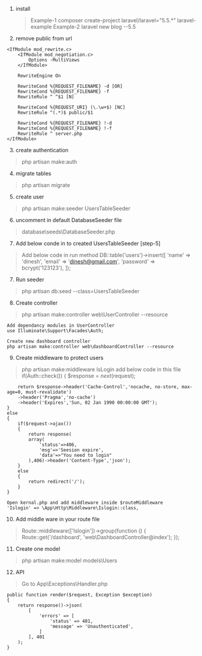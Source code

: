 1) 	install 
	> Example-1 composer create-project laravel/laravel="5.5.*" laravel-example
	> Example-2 laravel new blog --5.5

2) 	remove public from url
> 	
	<IfModule mod_rewrite.c>
		<IfModule mod_negotiation.c>
			Options -MultiViews
		</IfModule>
		
		RewriteEngine On
		
		RewriteCond %{REQUEST_FILENAME} -d [OR]
		RewriteCond %{REQUEST_FILENAME} -f
		RewriteRule ^ ^$1 [N]

		RewriteCond %{REQUEST_URI} (\.\w+$) [NC]
		RewriteRule ^(.*)$ public/$1 

		RewriteCond %{REQUEST_FILENAME} !-d
		RewriteCond %{REQUEST_FILENAME} !-f
		RewriteRule ^ server.php
	</IfModule>

3) 	create authentication
> 	php artisan make:auth
4) 	migrate tables
>	php artisan migrate
	
5)	create user
> 	php artisan make:seeder UsersTableSeeder
6)  uncomment in default DatabaseSeeder file
>   database\seeds\DatabaseSeeder.php
7)  Add below conde in to created UsersTableSeeder [step-5]
>   Add below code in run method
    DB::table('users')->insert([
		'name' => 'dinesh',
		'email' => 'dinesh@gmail.com',
		'password' => bcrypt('123123'),
	]);
7)  Run seeder
>	php artisan db:seed --class=UsersTableSeeder
8) 	Create controller
>   php artisan make:controller web\UserController  --resource
    
	Add dependancy modules in UserController
	use Illuminate\Support\Facades\Auth;
	
	Create new dashboard controller
	php artisan make:controller web\dashboardController --resource

9)  Create middleware to protect users	
>	php artisan make:middleware IsLogin
    add below code in this file
	if(Auth::check())
	{
		$response = $next($request);

		return $response->header('Cache-Control','nocache, no-store, max-age=0, must-revalidate')
		->header('Pragma','no-cache')
		->header('Expires','Sun, 02 Jan 1990 00:00:00 GMT');
	}
	else
	{
		if($request->ajax())
		{
			return response(
			array(
				'status'=>406,
				'msg'=>'Seesion expire',
				'data'=>"You need to login"
			),406)->header('Content-Type','json');
		}
		else
		{
			return redirect('/'); 
		}
	}
	
	Open kernal.php and add middleware inside $routeMiddleware
	'Islogin' => \App\Http\Middleware\Islogin::class,

10) Add middle ware in your route file 
>	Route::middleware(['Islogin'])->group(function () 
	{
		Route::get('/dashboard', 'web\DashboardController@index');
	});		
11) Create one model
>	php artisan make:model models\Users

12) API 
>	Go to App\Exceptions\Handler.php

	public function render($request, Exception $exception)
    {
        return response()->json(
            [
                'errors' => [
                    'status' => 401,
                    'message' => 'Unauthenticated',
                ]
            ], 401
        );
    }